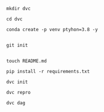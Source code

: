 ```
mkdir dvc
```

```
cd dvc
```

```
conda create -p venv ptyhon=3.8 -y
```

```

git init
```

```touch .gitignore
```

``` 
touch README.md
```

```
pip install -r requirements.txt
```

```
dvc init
```

```
dvc repro
```

```
dvc dag
```